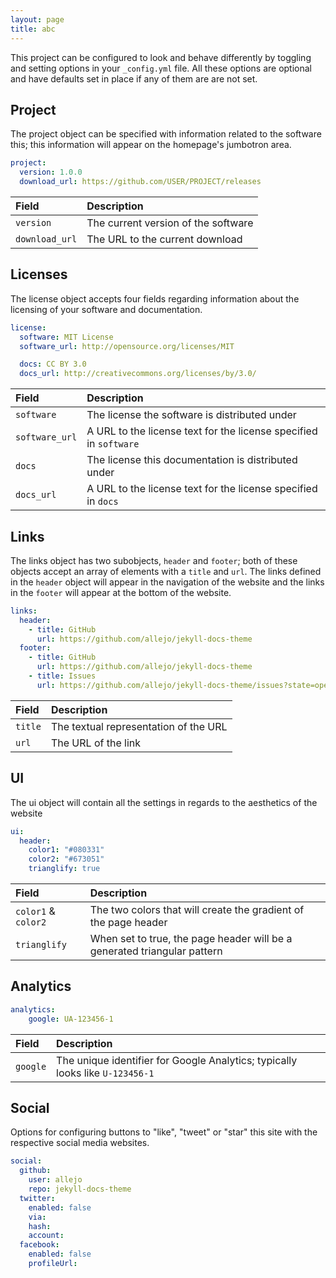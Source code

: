 ```yaml
---
layout: page
title: abc
---
```


This project can be configured to look and behave differently by toggling and setting options in your `_config.yml` file. All these options are optional and have defaults set in place if any of them are are not set.

## Project

The project object can be specified with information related to the software this; this information will appear on the homepage's jumbotron area.

```yaml
project:
  version: 1.0.0
  download_url: https://github.com/USER/PROJECT/releases
```

| Field          | Description                         |
|:---------------|:------------------------------------|
| `version`      | The current version of the software |
| `download_url` | The URL to the current download     |

## Licenses

The license object accepts four fields regarding information about the licensing of your software and documentation.

```yaml
license:
  software: MIT License
  software_url: http://opensource.org/licenses/MIT

  docs: CC BY 3.0
  docs_url: http://creativecommons.org/licenses/by/3.0/
```

| Field          | Description                                                       |
|:---------------|:------------------------------------------------------------------|
| `software`     | The license the software is distributed under                     |
| `software_url` | A URL to the license text for the license specified in `software` |
| `docs`         | The license this documentation is distributed under               |
| `docs_url`     | A URL to the license text for the license specified in `docs`     |

## Links

The links object has two subobjects, `header` and `footer`; both of these objects accept an array of elements with a `title` and `url`. The links defined in the `header` object will appear in the navigation of the website and the links in the `footer` will appear at the bottom of the website.

```yaml
links:
  header:
    - title: GitHub
      url: https://github.com/allejo/jekyll-docs-theme
  footer:
    - title: GitHub
      url: https://github.com/allejo/jekyll-docs-theme
    - title: Issues
      url: https://github.com/allejo/jekyll-docs-theme/issues?state=open
```

| Field   | Description                           |
|:--------|:--------------------------------------|
| `title` | The textual representation of the URL |
| `url`   | The URL of the link                   |

## UI

The ui object will contain all the settings in regards to the aesthetics of the website

```yaml
ui:
  header:
    color1: "#080331"
    color2: "#673051"
    trianglify: true
```

| Field               | Description                                                               |
|:--------------------|:--------------------------------------------------------------------------|
| `color1` & `color2` | The two colors that will create the gradient of the page header           |
| `trianglify`        | When set to true, the page header will be a generated triangular pattern  |

## Analytics

```yaml
analytics:
    google: UA-123456-1
```

| Field    | Description                                                                   |
|:---------|:------------------------------------------------------------------------------|
| `google` | The unique identifier for Google Analytics; typically looks like `U-123456-1` |

## Social

Options for configuring buttons to "like", "tweet" or "star" this site with the respective social media websites.

```yaml
social:
  github:
    user: allejo
    repo: jekyll-docs-theme
  twitter:
    enabled: false
    via:
    hash:
    account:
  facebook:
    enabled: false
    profileUrl:
```
